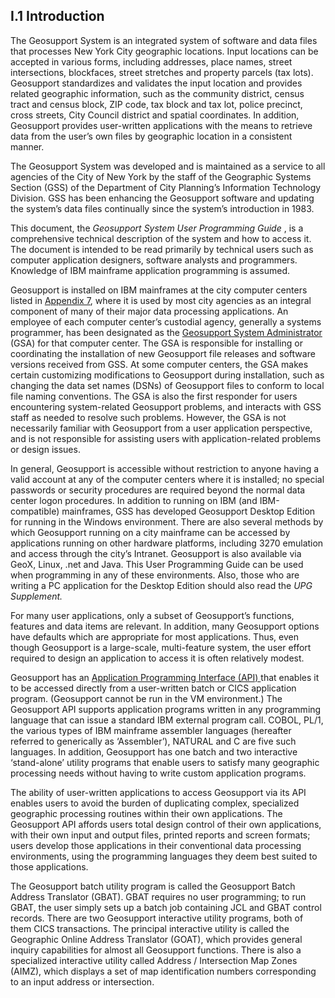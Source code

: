 <h2>I.1 Introduction</h2>

The Geosupport System is an integrated system of software and data files that processes New York City geographic locations.  Input locations can be accepted in various forms, including addresses, place names, street intersections, blockfaces, street stretches and property parcels (tax lots).  Geosupport standardizes and validates the input location and provides related geographic information, such as the community district, census tract and census block, ZIP code, tax block and tax lot, police precinct, cross streets, City Council district and spatial coordinates.  In addition, Geosupport provides user-written applications with the means to retrieve data from the user’s own files by geographic location in a consistent manner.  

The Geosupport System was developed and is maintained as a service to all agencies of the City of New York by the staff of the Geographic Systems Section (GSS) of the Department of City Planning’s Information Technology Division.  GSS has been enhancing the Geosupport software and updating the system’s data files continually since the system’s introduction in 1983.  

This document, the *Geosupport System User Programming Guide* , is a comprehensive technical description of the system and how to access it.  The document is intended to be read primarily by technical users such as computer application designers, software analysts and programmers.  Knowledge of IBM mainframe application programming is assumed.  

Geosupport is installed on IBM mainframes at the city computer centers listed in [Appendix 7](/appendices/appendix07/), where it is used by most city agencies as an integral component of many of their major data processing applications.  An employee of each computer center’s custodial agency, generally a systems programmer, has been designated as the <u> Geosupport System Administrator</u> (GSA) for that computer center.  The GSA is responsible for installing or coordinating the installation of new Geosupport file releases and software versions received from GSS.  At some computer centers, the GSA makes certain customizing modifications to Geosupport during installation, such as changing the data set names (DSNs) of Geosupport files to conform to local file naming conventions.  The GSA is also the first responder for users encountering system-related Geosupport problems, and interacts with GSS staff as needed to resolve such problems.  However, the GSA is not necessarily familiar with Geosupport from a user application perspective, and is not responsible for assisting users with application-related problems or design issues.  

In general, Geosupport is accessible without restriction to anyone having a valid account at any of the computer centers where it is installed; no special passwords or security procedures are required beyond the normal data center logon procedures.  In addition to running on IBM (and IBM-compatible) mainframes, GSS has developed Geosupport Desktop Edition for running in the Windows environment.  There are also several methods by which Geosupport running on a city mainframe can be accessed by applications running on other hardware platforms, including 3270 emulation and access through the city’s Intranet. Geosupport is also available via GeoX, Linux, .net and Java.  This User Programming Guide can be used when programming in any of these environments.  Also, those who are writing a PC application for the Desktop Edition should also read the *UPG Supplement.*  

For many user applications, only a subset of Geosupport’s functions, features and data items are relevant.  In addition, many Geosupport options have defaults which are appropriate for most applications.  Thus, even though Geosupport is a large-scale, multi-feature system, the user effort required to design an application to access it is often relatively modest.  

Geosupport has an <u>Application Programming Interface (API) </u>that enables it to be accessed directly from a user-written batch or CICS application program.  (Geosupport cannot be run in the VM environment.)   The Geosupport API supports application programs written in any programming language that can issue a standard IBM external program call.  COBOL, PL/1, the various types of IBM mainframe assembler languages (hereafter referred to generically as ‘Assembler’), NATURAL and C are five such languages.  In addition, Geosupport has one batch and two interactive ‘stand-alone’ utility programs that enable users to satisfy many geographic processing needs without having to write custom application programs.  

The ability of user-written applications to access Geosupport via its API enables users to avoid the burden of duplicating complex, specialized geographic processing routines within their own applications.  The Geosupport API affords users total design control of their own applications, with their own input and output files, printed reports and screen formats; users develop those applications in their conventional data processing environments, using the programming languages they deem best suited to those applications.  

The Geosupport batch utility program is called the Geosupport Batch Address Translator (GBAT).  GBAT requires no user programming; to run GBAT, the user simply sets up a batch job containing JCL and GBAT control records.  There are two Geosupport interactive utility programs, both of them CICS transactions.  The principal interactive utility is called the Geographic Online Address Translator (GOAT), which provides general inquiry capabilities for almost all Geosupport functions.  There is also a specialized interactive utility called Address / Intersection Map Zones (AIMZ), which displays a set of map identification numbers corresponding to an input address or intersection.  

